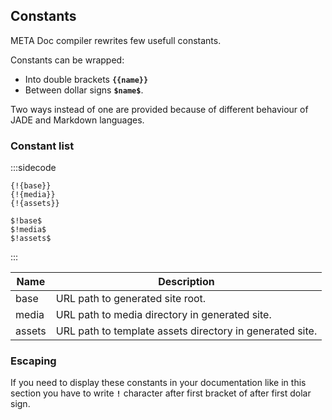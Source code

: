 ## Constants

META Doc compiler rewrites few usefull constants.

Constants can be wrapped:
 - Into double brackets **`{{name}}`**
 - Between dollar signs **`$name$`**.

Two ways instead of one are provided because of different behaviour of JADE and Markdown languages.

### Constant list

:::sidecode
```plain
{!{base}}
{!{media}}
{!{assets}}
```

```plain
$!base$
$!media$
$!assets$
```
:::

| Name | Description |
| ---- | ----------- |
| base | URL path to generated site root. |
| media | URL path to media directory in generated site. |
| assets | URL path to template assets directory in generated site. |

### Escaping

If you need to display these constants in your documentation like in this section you have to write **`!`** character after first bracket of after first dolar sign.